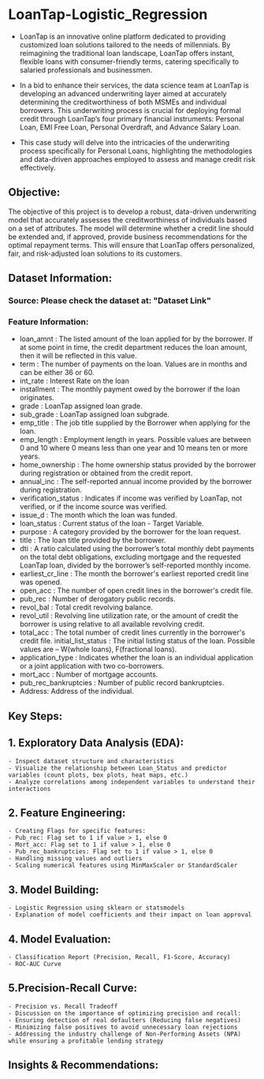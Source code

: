 # LoanTap-Logistic_Regression
- LoanTap is an innovative online platform dedicated to providing customized loan solutions tailored to the needs of millennials. By reimagining the traditional loan landscape, LoanTap offers instant, flexible loans with consumer-friendly terms, catering specifically to salaried professionals and businessmen.

- In a bid to enhance their services, the data science team at LoanTap is developing an advanced underwriting layer aimed at accurately determining the creditworthiness of both MSMEs and individual borrowers. This underwriting process is crucial for deploying formal credit through LoanTap’s four primary financial instruments: Personal Loan, EMI Free Loan, Personal Overdraft, and Advance Salary Loan.

- This case study will delve into the intricacies of the underwriting process specifically for Personal Loans, highlighting the methodologies and data-driven approaches employed to assess and manage credit risk effectively.

## Objective:
The objective of this project is to develop a robust, data-driven underwriting model that accurately assesses the creditworthiness of individuals based on a set of attributes.
The model will determine whether a credit line should be extended and, if approved, provide business recommendations for the optimal repayment terms.
This will ensure that LoanTap offers personalized, fair, and risk-adjusted loan solutions to its customers.


## Dataset Information:
### Source: Please check the dataset at: "Dataset Link"

### Feature Information:
- loan_amnt : The listed amount of the loan applied for by the borrower. If at some point in time, the credit department reduces the loan amount, then it will be reflected in this value.
- term : The number of payments on the loan. Values are in months and can be either 36 or 60.
- int_rate : Interest Rate on the loan
- installment : The monthly payment owed by the borrower if the loan originates.
- grade : LoanTap assigned loan grade.
- sub_grade : LoanTap assigned loan subgrade.
- emp_title : The job title supplied by the Borrower when applying for the loan.
- emp_length : Employment length in years. Possible values are between 0 and 10 where 0 means less than one year and 10 means ten or more years.
- home_ownership : The home ownership status provided by the borrower during registration or obtained from the credit report.
- annual_inc : The self-reported annual income provided by the borrower during registration.
- verification_status : Indicates if income was verified by LoanTap, not verified, or if the income source was verified.
- issue_d : The month which the loan was funded.
- loan_status : Current status of the loan - Target Variable.
- purpose : A category provided by the borrower for the loan request.
- title : The loan title provided by the borrower.
- dti : A ratio calculated using the borrower’s total monthly debt payments on the total debt obligations, excluding mortgage and the requested LoanTap loan, divided by the borrower’s self-reported monthly income.
- earliest_cr_line : The month the borrower's earliest reported credit line was opened.
- open_acc : The number of open credit lines in the borrower's credit file.
- pub_rec : Number of derogatory public records.
- revol_bal : Total credit revolving balance.
- revol_util : Revolving line utilization rate, or the amount of credit the borrower is using relative to all available revolving credit.
- total_acc : The total number of credit lines currently in the borrower's credit file.
initial_list_status : The initial listing status of the loan. Possible values are – W(whole loans), F(fractional loans).
- application_type : Indicates whether the loan is an individual application or a joint application with two co-borrowers.
- mort_acc : Number of mortgage accounts.
- pub_rec_bankruptcies : Number of public record bankruptcies.
- Address: Address of the individual.
## Key Steps:

  ## 1. Exploratory Data Analysis (EDA):
    - Inspect dataset structure and characteristics
    - Visualize the relationship between Loan_Status and predictor variables (count plots, box plots, heat maps, etc.)
    - Analyze correlations among independent variables to understand their interactions

## 2. Feature Engineering:
    - Creating Flags for specific features:
    - Pub_rec: Flag set to 1 if value > 1, else 0
    - Mort_acc: Flag set to 1 if value > 1, else 0
    - Pub_rec_bankruptcies: Flag set to 1 if value > 1, else 0
    - Handling missing values and outliers
    - Scaling numerical features using MinMaxScaler or StandardScaler

## 3. Model Building:
    - Logistic Regression using sklearn or statsmodels
    - Explanation of model coefficients and their impact on loan approval

## 4. Model Evaluation:
    - Classification Report (Precision, Recall, F1-Score, Accuracy)
    - ROC-AUC Curve

## 5.Precision-Recall Curve:
    - Precision vs. Recall Tradeoff
    - Discussion on the importance of optimizing precision and recall:
    - Ensuring detection of real defaulters (Reducing false negatives)
    - Minimizing false positives to avoid unnecessary loan rejections
    - Addressing the industry challenge of Non-Performing Assets (NPA) while ensuring a profitable lending strategy

## Insights & Recommendations:
